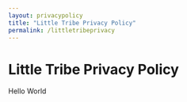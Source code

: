```yaml
---
layout: privacypolicy
title: "Little Tribe Privacy Policy"
permalink: /littletribeprivacy
---
```


# Little Tribe Privacy Policy

Hello World
